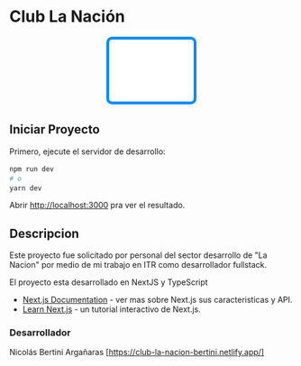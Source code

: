 # Club La Nación

<p align="center"><a href="https://club-la-nacion-bertini.netlify.app/" target="_blank" ><img width="150" height="110"src="./public/static/iconClubLN.png" alt="logo" style="max-width: 100%;background-color: #008dff;border-radius: 10px;padding: 5px;"></a></p>

## Iniciar Proyecto

Primero, ejecute el servidor de desarrollo:

```bash
npm run dev
# o
yarn dev
```

Abrir [http://localhost:3000](http://localhost:3000) pra ver el resultado.

## Descripcion

Este proyecto fue solicitado por personal del sector desarrollo de "La Nacion" por medio de mi trabajo en ITR como desarrollador fullstack.

El proyecto esta desarrollado en NextJS y TypeScript

- [Next.js Documentation](https://nextjs.org/docs) - ver mas sobre Next.js sus caracteristicas y API.
- [Learn Next.js](https://nextjs.org/learn) - un tutorial interactivo de Next.js.

### Desarrollador

Nicolás Bertini Argañaras 
[https://club-la-nacion-bertini.netlify.app/]
